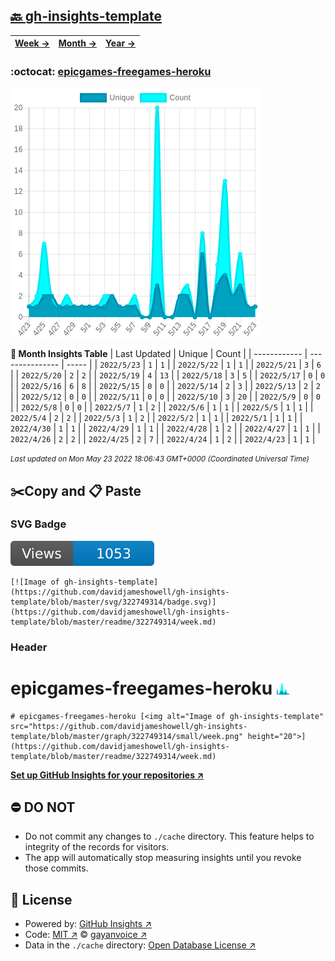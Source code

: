 ## [🔙 gh-insights-template](https://github.com/davidjameshowell/gh-insights-template)
| [**Week →**](https://github.com/davidjameshowell/gh-insights-template/blob/master/readme/322749314/week.md) | [**Month →**](https://github.com/davidjameshowell/gh-insights-template/blob/master/readme/322749314/month.md) | [**Year →**](https://github.com/davidjameshowell/gh-insights-template/blob/master/readme/322749314/year.md) |
 | ------------ | --------------- | ----- |

### :octocat: [epicgames-freegames-heroku](https://github.com/davidjameshowell/epicgames-freegames-heroku)
![Image of gh-insights-template](https://github.com/davidjameshowell/gh-insights-template/blob/master/graph/322749314/large/month.png)

**:calendar: Month Insights Table**
| Last Updated | Unique | Count |
 | ------------ | --------------- | ----- |
 | `2022/5/23` |  `1` | `1` |
 | `2022/5/22` |  `1` | `1` |
 | `2022/5/21` |  `3` | `6` |
 | `2022/5/20` |  `2` | `2` |
 | `2022/5/19` |  `4` | `13` |
 | `2022/5/18` |  `3` | `5` |
 | `2022/5/17` |  `0` | `0` |
 | `2022/5/16` |  `6` | `8` |
 | `2022/5/15` |  `0` | `0` |
 | `2022/5/14` |  `2` | `3` |
 | `2022/5/13` |  `2` | `2` |
 | `2022/5/12` |  `0` | `0` |
 | `2022/5/11` |  `0` | `0` |
 | `2022/5/10` |  `3` | `20` |
 | `2022/5/9` |  `0` | `0` |
 | `2022/5/8` |  `0` | `0` |
 | `2022/5/7` |  `1` | `2` |
 | `2022/5/6` |  `1` | `1` |
 | `2022/5/5` |  `1` | `1` |
 | `2022/5/4` |  `2` | `2` |
 | `2022/5/3` |  `1` | `2` |
 | `2022/5/2` |  `1` | `1` |
 | `2022/5/1` |  `1` | `1` |
 | `2022/4/30` |  `1` | `1` |
 | `2022/4/29` |  `1` | `1` |
 | `2022/4/28` |  `1` | `2` |
 | `2022/4/27` |  `1` | `1` |
 | `2022/4/26` |  `2` | `2` |
 | `2022/4/25` |  `2` | `7` |
 | `2022/4/24` |  `1` | `2` |
 | `2022/4/23` |  `1` | `1` |

<small><i>Last updated on Mon May 23 2022 18:06:43 GMT+0000 (Coordinated Universal Time)</i></small>

## ✂️Copy and 📋 Paste
### SVG Badge
[![Image of gh-insights-template](https://github.com/davidjameshowell/gh-insights-template/blob/master/svg/322749314/badge.svg)](https://github.com/davidjameshowell/gh-insights-template/blob/master/readme/322749314/week.md)
```readme
[![Image of gh-insights-template](https://github.com/davidjameshowell/gh-insights-template/blob/master/svg/322749314/badge.svg)](https://github.com/davidjameshowell/gh-insights-template/blob/master/readme/322749314/week.md)
```
### Header
# epicgames-freegames-heroku [<img alt="Image of gh-insights-template" src="https://github.com/davidjameshowell/gh-insights-template/blob/master/graph/322749314/small/week.png" height="20">](https://github.com/davidjameshowell/gh-insights-template/blob/master/readme/322749314/week.md)
```readme
# epicgames-freegames-heroku [<img alt="Image of gh-insights-template" src="https://github.com/davidjameshowell/gh-insights-template/blob/master/graph/322749314/small/week.png" height="20">](https://github.com/davidjameshowell/gh-insights-template/blob/master/readme/322749314/week.md)
```
[**Set up GitHub Insights for your repositories ↗️**](https://github.com/gayanvoice/github-insights)
## ⛔ DO NOT
- Do not commit any changes to `./cache` directory. This feature helps to integrity of the records for visitors.
- The app will automatically stop measuring insights until you revoke those commits.
## 📄 License
- Powered by: [GitHub Insights ↗️](https://github.com/gayanvoice/github-insights)
- Code: [MIT ↗️](./LICENSE) © [gayanvoice ↗️](https://github.com/gayanvoice)
- Data in the `./cache` directory: [Open Database License ↗️](https://opendatacommons.org/licenses/odbl/1-0/)